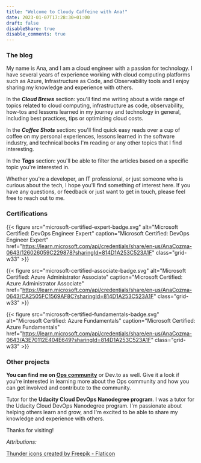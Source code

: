 ```yaml
---
title: "Welcome to Cloudy Caffeine with Ana!"
date: 2023-01-07T17:28:30+01:00
draft: false
disableShare: true
disable_comments: true
---
```


### The blog
My name is Ana, and I am a cloud engineer with a passion for technology. I have several years of experience working with cloud computing platforms such as Azure, Infrastructure as Code, and Observability tools and I enjoy sharing my knowledge and experience with others.

In the **_Cloud Brews_** section: you'll find me writing about a wide range of topics related to cloud computing, infrastructure as code, observability, how-tos and lessons learned in my journey and technology in general, including best practices, tips or optimizing cloud costs.

In the **_Coffee Shots_** section: you'll find quick easy reads over a cup of coffee on my personal experiences, lessons learned in the software industry, and technical books I'm reading or any other topics that I find interesting.

In the **_Tags_** section: you'll be able to filter the articles based on a specific topic you're interested in.

Whether you're a developer, an IT professional, or just someone who is curious about the tech, I hope you'll find something of interest here. If you have any questions, or feedback or just want to get in touch, please feel free to reach out to me. 

### Certifications

{{< figure src="microsoft-certified-expert-badge.svg" alt="Microsoft Certified: DevOps Engineer Expert" caption="Microsoft Certified: DevOps Engineer Expert" href="https://learn.microsoft.com/api/credentials/share/en-us/AnaCozma-0643/126026059C229878?sharingId=814D1A253C523A1F" class="grid-w33" >}}

{{< figure src="microsoft-certified-associate-badge.svg" alt="Microsoft Certified: Azure Administrator Associate" caption="Microsoft Certified: Azure Administrator Associate" href="https://learn.microsoft.com/api/credentials/share/en-us/AnaCozma-0643/CA2505FC1569AF8C?sharingId=814D1A253C523A1F" class="grid-w33" >}}

{{< figure src="microsoft-certified-fundamentals-badge.svg" alt="Microsoft Certified: Azure Fundamentals" caption="Microsoft Certified: Azure Fundamentals" href="https://learn.microsoft.com/api/credentials/share/en-us/AnaCozma-0643/A3E70112E404E649?sharingId=814D1A253C523A1F" class="grid-w33" >}}

### Other projects

**You can find me on [Ops community](https://community.ops.io/)** or Dev.to as well. Give it a look if you're interested in learning more about the Ops community and how you can get involved and contribute to the community.

Tutor for the **Udacity Cloud DevOps Nanodegree program**. I was a tutor for the Udacity Cloud DevOps Nanodegree program. I'm passionate about helping others learn and grow, and I'm excited to be able to share my knowledge and experience with others.

Thanks for visiting!


*Attributions:*

<a href="https://www.flaticon.com/free-icons/thunder" title="thunder icons">Thunder icons created by Freepik - Flaticon</a>
